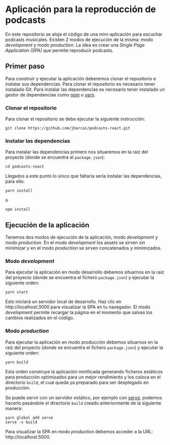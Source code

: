 # Aplicación para la reproducción de podcasts

En este repositorio se aloja el código de una mini-aplicación para escuchar podcasts musicales. Existen 2 modos de ejecución de la misma: modo _development_  y modo _production_. La idea es crear una _Single Page Application (SPA)_ que permite reproducir podcasts.

## Primer paso

Para construir y ejecutar la aplicación deberemos clonar el repositorio e instalar sus dependencias. Para clonar el repositorio es necesario tener instalado Git. Para instalar las dependencias es necesario tener instalado un gestor de dependencias como [npm][npm] o [yarn][yarn].

### Clonar el repositorio

Para clonar el repositorio se debe ejecutar la siguiente instrucción:

```
git clone https://github.com/jbarcas/podcasts-react.git
```

### Instalar las dependencias

Para instalar las dependencias primero nos situaremos en la raíz del proyecto (donde se encuentra el `package.json`):

```
cd podcasts-react
```
Llegados a este punto lo único que faltaría sería instalar las dependencias, para ello:

```
yarn install
```
o
```
npm install
```

## Ejecución de la aplicación
Tenemos dos modos de ejecución de la aplicación, modo _development_ y modo _production_. En el modo _development_ los assets se sirven sin minimizar y en el modo _production_ se sirven concatenados y minimizados.

### Modo _development_

Para ejecutar la aplicación en modo desarrollo debemos situarnos en la raíz del proyecto (donde se encuentra el fichero `package.json`) y ejecutar la siguiente orden:

```
yarn start
```

Esto iniciará un servidor local de desarrollo. Haz clic en http://localhost:3000 para visualizar la SPA en tu navegador. El modo _development_ permite recargar la página en el momento que salvas los cambios realizados en el código.

### Modo _production_

Para ejecutar la aplicación en modo producción debemos situarnos en la raíz del proyecto (donde se encuentra el fichero `package.json`) y ejecutar la siguiente orden:

```
yarn build
```

Esta orden construye la aplicación minificada generando ficheros estáticos para producción optimizados para un mejor rendimiento y los coloca en el directorio `build`, el cual queda ya preparado para ser desplegado en producción.

Se puede servir con un servidor estático, por ejemplo con [serve][serve], podemos hacerlo pasándole el directorio `build` creado anteriormente de la siguiente manera:

```
yarn global add serve
serve -s build
```

Para visualizar la SPA en modo _production_ debemos acceder a la URL: http://localhost:5000.

[serve]: https://www.npmjs.com/package/serve
[npm]: https://www.npmjs.com/
[yarn]: https://yarnpkg.com/lang/en/
